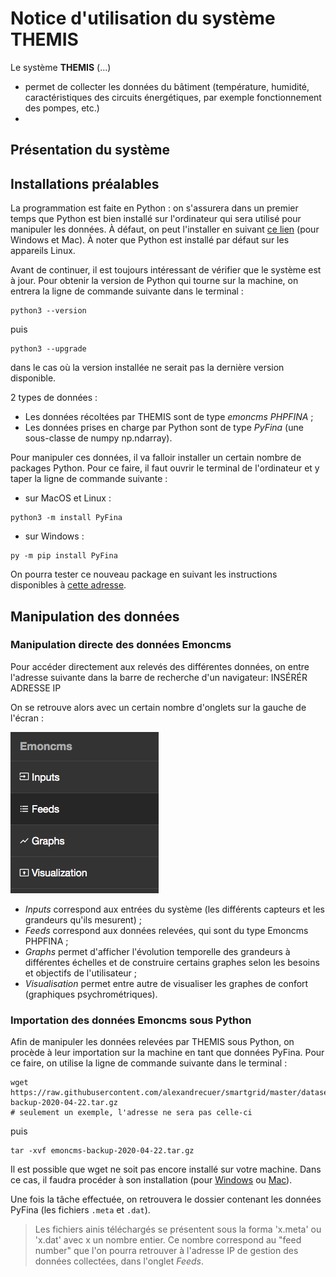 # Notice d'utilisation du système THEMIS 

Le système **THEMIS** (...) 
- permet de collecter les données du bâtiment (température, humidité, caractéristiques des circuits énergétiques, par exemple fonctionnement des pompes, etc.) 
- 

## Présentation du système 


## Installations préalables 

La programmation est faite en Python : on s'assurera dans un premier temps que Python est bien installé sur l'ordinateur qui sera utilisé pour manipuler les données. À défaut, 
on peut l'installer en suivant [ce lien](https://www.python.org/downloads/) (pour Windows et Mac). À noter que Python est installé par défaut sur les appareils Linux. 

Avant de continuer, il est toujours intéressant de vérifier que le système est à jour. Pour obtenir la version de Python qui tourne sur la machine, on entrera la ligne de commande suivante dans le terminal : 
```
python3 --version
```
puis 
```
python3 --upgrade
```
dans le cas où la version installée ne serait pas la dernière version disponible. 

2 types de données : 
* Les données récoltées par THEMIS sont de type *emoncms PHPFINA* ;
* Les données prises en charge par Python sont de type *PyFina* (une sous-classe de numpy np.ndarray). 

Pour manipuler ces données, il va falloir installer un certain nombre de packages Python. Pour ce faire, il faut ouvrir le terminal de l'ordinateur et y taper la ligne de 
commande suivante : 
* sur MacOS et Linux : 
```
python3 -m install PyFina 
```

* sur Windows : 
```
py -m pip install PyFina
```
On pourra tester ce nouveau package en suivant les instructions disponibles à [cette adresse](https://github.com/Open-Building-Management/PyFina/blob/main/README.md). 


## Manipulation des données 

### Manipulation directe des données Emoncms 

Pour accéder directement aux relevés des différentes données, on entre l'adresse suivante dans la barre de recherche d'un navigateur: 
INSÉRÉR ADRESSE IP  

On se retrouve alors avec un certain nombre d'onglets sur la gauche de l'écran : 

![lib](onglets.png "onglets disponibles")

* *Inputs* correspond aux entrées du système (les différents capteurs et les grandeurs qu'ils mesurent) ;
* *Feeds* correspond aux données relevées, qui sont du type Emoncms PHPFINA ; 
* *Graphs* permet d'afficher l'évolution temporelle des grandeurs à différentes échelles et de construire certains graphes selon les besoins et objectifs de l'utilisateur ;
* *Visualisation* permet entre autre de visualiser les graphes de confort (graphiques psychrométriques). 


### Importation des données Emoncms sous Python 

Afin de manipuler les données relevées par THEMIS sous Python, on procède à leur importation sur la machine en tant que données PyFina. Pour ce faire, on utilise la ligne de commande suivante dans le terminal : 

```
wget https://raw.githubusercontent.com/alexandrecuer/smartgrid/master/datasets/emoncms-backup-2020-04-22.tar.gz
# seulement un exemple, l'adresse ne sera pas celle-ci
```
puis
```
tar -xvf emoncms-backup-2020-04-22.tar.gz 
```

Il est possible que wget ne soit pas encore installé sur votre machine. Dans ce cas, il faudra procéder à son installation (pour [Windows](https://builtvisible.com/download-your-website-with-wget/) ou [Mac](https://www.maketecheasier.com/install-wget-mac/)). 

Une fois la tâche effectuée, on retrouvera le dossier contenant les données PyFina (les fichiers `.meta` et `.dat`).

> Les fichiers ainis téléchargés se présentent sous la forma 'x.meta' ou 'x.dat' avec x un nombre entier. Ce nombre correspond au "feed number" que l'on pourra retrouver à l'adresse IP de gestion des données collectées, dans l'onglet *Feeds*. 




